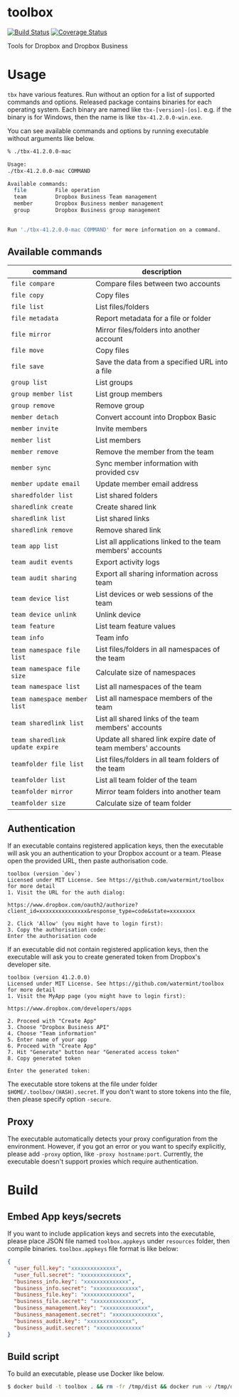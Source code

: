 # toolbox

[![Build Status](https://travis-ci.org/watermint/toolbox.svg?branch=master)](https://travis-ci.org/watermint/toolbox)
[![Coverage Status](https://coveralls.io/repos/github/watermint/toolbox/badge.svg?branch=master)](https://coveralls.io/github/watermint/toolbox?branch=master)

Tools for Dropbox and Dropbox Business

# Usage

`tbx` have various features. Run without an option for a list of supported commands and options.
Released package contains binaries for each operating system. Each binary are named like `tbx-[version]-[os]`. e.g. if the binary is for Windows, then the name is like `tbx-41.2.0.0-win.exe`.

You can see available commands and options by running executable without arguments like below.

```bash
% ./tbx-41.2.0.0-mac

Usage: 
./tbx-41.2.0.0-mac COMMAND

Available commands:
  file         File operation
  team         Dropbox Business Team management
  member       Dropbox Business member management
  group        Dropbox Business group management
  

Run './tbx-41.2.0.0-mac COMMAND' for more information on a command.
```

## Available commands

| command                         | description                                                  |
|---------------------------------|--------------------------------------------------------------|
| `file compare`                  | Compare files between two accounts                           |
| `file copy`                     | Copy files                                                   |
| `file list`                     | List files/folders                                           |
| `file metadata`                 | Report metadata for a file or folder                         |
| `file mirror`                   | Mirror files/folders into another account                    |
| `file move`                     | Copy files                                                   |
| `file save`                     | Save the data from a specified URL into a file               |
| `group list`                    | List groups                                                  |
| `group member list`             | List group members                                           |
| `group remove`                  | Remove group                                                 |
| `member detach`                 | Convert account into Dropbox Basic                           |
| `member invite`                 | Invite members                                               |
| `member list`                   | List members                                                 |
| `member remove`                 | Remove the member from the team                              |
| `member sync`                   | Sync member information with provided csv                    |
| `member update email`           | Update member email address                                  |
| `sharedfolder list`             | List shared folders                                          |
| `sharedlink create`             | Create shared link                                           |
| `sharedlink list`               | List shared links                                            |
| `sharedlink remove`             | Remove shared link                                           |
| `team app list`                 | List all applications linked to the team members' accounts   |
| `team audit events`             | Export activity logs                                         |
| `team audit sharing`            | Export all sharing information across team                   |
| `team device list`              | List devices or web sessions of the team                     |
| `team device unlink`            | Unlink device                                                |
| `team feature`                  | List team feature values                                     |
| `team info`                     | Team info                                                    |
| `team namespace file list`      | List files/folders in all namespaces of the team             |
| `team namespace file size`      | Calculate size of namespaces                                 |
| `team namespace list`           | List all namespaces of the team                              |
| `team namespace member list`    | List all namespace members of the team                       |
| `team sharedlink list`          | List all shared links of the team members' accounts          |
| `team sharedlink update expire` | Update all shared link expire date of team members' accounts |
| `teamfolder file list`          | List files/folders in all team folders of the team           |
| `teamfolder list`               | List all team folder of the team                             |
| `teamfolder mirror`             | Mirror team folders into another team                        |
| `teamfolder size`               | Calculate size of team folder                                |

## Authentication

If an executable contains registered application keys, then the executable will ask you an authentication to your Dropbox account or a team.
Please open the provided URL, then paste authorisation code.

```
toolbox (version `dev`)
Licensed under MIT License. See https://github.com/watermint/toolbox for more detail
1. Visit the URL for the auth dialog:

https://www.dropbox.com/oauth2/authorize?client_id=xxxxxxxxxxxxxxx&response_type=code&state=xxxxxxxx

2. Click 'Allow' (you might have to login first):
3. Copy the authorisation code:
Enter the authorisation code
```

If an executable did not contain registered application keys, then the executable will ask you to create generated token from Dropbox's developer site.

```
toolbox (version 41.2.0.0)
Licensed under MIT License. See https://github.com/watermint/toolbox for more detail
1. Visit the MyApp page (you might have to login first):

https://www.dropbox.com/developers/apps

2. Proceed with "Create App"
3. Choose "Dropbox Business API"
4. Choose "Team information"
5. Enter name of your app
6. Proceed with "Create App"
7. Hit "Generate" button near "Generated access token"
8. Copy generated token

Enter the generated token:
```

The executable store tokens at the file under folder `$HOME/.toolbox/(HASH).secret`. If you don't want to store tokens into the file, then please specify option `-secure`.

## Proxy

The executable automatically detects your proxy configuration from the environment. However, if you got an error or you want to specify explicitly, please add `-proxy` option, like `-proxy hostname:port`.
Currently, the executable doesn't support proxies which require authentication.

# Build

## Embed App keys/secrets

If you want to include application keys and secrets into the executable, please place JSON file named `toolbox.appkeys` under `resources` folder, then compile binaries.
`toolbox.appkeys` file format is like below:

```JSON
{
  "user_full.key": "xxxxxxxxxxxxxx",
  "user_full.secret": "xxxxxxxxxxxxxx",
  "business_info.key": "xxxxxxxxxxxxxx",
  "business_info.secret": "xxxxxxxxxxxxxx",
  "business_file.key": "xxxxxxxxxxxxxx",
  "business_file.secret": "xxxxxxxxxxxxxx",
  "business_management.key": "xxxxxxxxxxxxxx",
  "business_management.secret": "xxxxxxxxxxxxxx",
  "business_audit.key": "xxxxxxxxxxxxxx",
  "business_audit.secret": "xxxxxxxxxxxxxx"
}
```


## Build script

To build an executable, please use Docker like below.

```bash
$ docker build -t toolbox . && rm -fr /tmp/dist && docker run -v /tmp/dist:/dist:rw --rm toolbox
```

